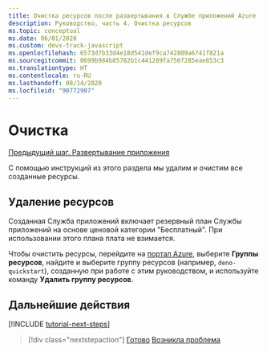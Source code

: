 ```yaml
---
title: Очистка ресурсов после развертывания в Службе приложений Azure
description: Руководство, часть 4. Очистка ресурсов
ms.topic: conceptual
ms.date: 06/01/2020
ms.custom: devx-track-javascript
ms.openlocfilehash: 6573d7b33d4e18d541def9ca742809a6741f821a
ms.sourcegitcommit: 0699b984b85782b1c441289fa756f285eae853c3
ms.translationtype: HT
ms.contentlocale: ru-RU
ms.lasthandoff: 08/14/2020
ms.locfileid: "90772907"
---
```

# <a name="clean-up"></a>Очистка

[Предыдущий шаг. Развертывание приложения](tutorial-visual-studio-code-azure-app-service-deno-03.md)

С помощью инструкций из этого раздела мы удалим и очистим все созданные ресурсы.

## <a name="remove-your-resources"></a>Удаление ресурсов

Созданная Служба приложений включает резервный план Службы приложений на основе ценовой категории "Бесплатный". При использовании этого плана плата не взимается.

Чтобы очистить ресурсы, перейдите на [портал Azure](https://portal.azure.com), выберите **Группы ресурсов**, найдите и выберите группу ресурсов (например, `deno-quickstart`), созданную при работе с этим руководством, и используйте команду **Удалить группу ресурсов**.

## <a name="next-steps"></a>Дальнейшие действия

[!INCLUDE [tutorial-next-steps](includes/tutorial-next-steps.md)]

> [!div class="nextstepaction"]
> [Готово](node-howto-deploy-web-app.md) [Возникла проблема](https://www.research.net/r/PWZWZ52?tutorial=deno-deployment-azureappservice&step=clean-up-resources)
